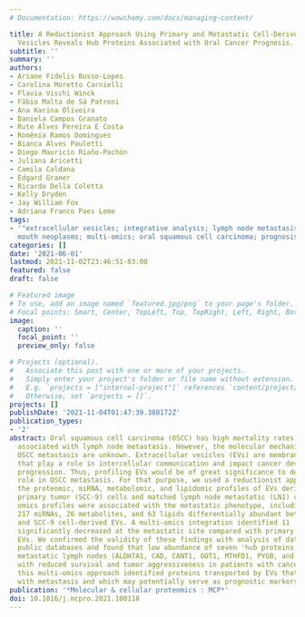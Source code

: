 ```yaml
---
# Documentation: https://wowchemy.com/docs/managing-content/

title: A Reductionist Approach Using Primary and Metastatic Cell-Derived Extracellular
  Vesicles Reveals Hub Proteins Associated with Oral Cancer Prognosis.
subtitle: ''
summary: ''
authors:
- Ariane Fidelis Busso-Lopes
- Carolina Moretto Carnielli
- Flavia Vischi Winck
- Fábio Malta de Sá Patroni
- Ana Karina Oliveira
- Daniela Campos Granato
- Rute Alves Pereira E Costa
- Romênia Ramos Domingues
- Bianca Alves Pauletti
- Diego Mauricio Riaño-Pachón
- Juliana Aricetti
- Camila Caldana
- Edgard Graner
- Ricardo Della Coletta
- Kelly Dryden
- Jay William Fox
- Adriana Franco Paes Leme
tags:
- '"extracellular vesicles; integrative analysis; lymph node metastasis; mass spectrometry;
  mouth neoplasms; multi-omics; oral squamous cell carcinoma; prognosis; proteomics"'
categories: []
date: '2021-06-01'
lastmod: 2021-11-02T23:46:51-03:00
featured: false
draft: false

# Featured image
# To use, add an image named `featured.jpg/png` to your page's folder.
# Focal points: Smart, Center, TopLeft, Top, TopRight, Left, Right, BottomLeft, Bottom, BottomRight.
image:
  caption: ''
  focal_point: ''
  preview_only: false

# Projects (optional).
#   Associate this post with one or more of your projects.
#   Simply enter your project's folder or file name without extension.
#   E.g. `projects = ["internal-project"]` references `content/project/deep-learning/index.md`.
#   Otherwise, set `projects = []`.
projects: []
publishDate: '2021-11-04T01:47:39.380172Z'
publication_types:
- '2'
abstract: Oral squamous cell carcinoma (OSCC) has high mortality rates that are largely
  associated with lymph node metastasis. However, the molecular mechanisms that drive
  OSCC metastasis are unknown. Extracellular vesicles (EVs) are membrane-bound particles
  that play a role in intercellular communication and impact cancer development and
  progression. Thus, profiling EVs would be of great significance to decipher their
  role in OSCC metastasis. For that purpose, we used a reductionist approach to map
  the proteomic, miRNA, metabolomic, and lipidomic profiles of EVs derived from human
  primary tumor (SCC-9) cells and matched lymph node metastatic (LN1) cells. Distinct
  omics profiles were associated with the metastatic phenotype, including 670 proteins,
  217 miRNAs, 26 metabolites, and 63 lipids differentially abundant between LN1 cell-
  and SCC-9 cell-derived EVs. A multi-omics integration identified 11 'hub proteins'
  significantly decreased at the metastatic site compared with primary tumor-derived
  EVs. We confirmed the validity of these findings with analysis of data from multiple
  public databases and found that low abundance of seven 'hub proteins' in EVs from
  metastatic lymph nodes (ALDH7A1, CAD, CANT1, GOT1, MTHFD1, PYGB, and SARS) is correlated
  with reduced survival and tumor aggressiveness in patients with cancer. In summary,
  this multi-omics approach identified proteins transported by EVs that are associated
  with metastasis and which may potentially serve as prognostic markers in OSCC.
publication: '*Molecular & cellular proteomics : MCP*'
doi: 10.1016/j.mcpro.2021.100118
---
```

